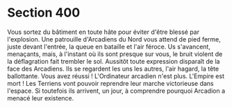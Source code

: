 # Section 400

Vous sortez du bâtiment en toute hâte pour éviter d'être blessé
par l'explosion. Une patrouille d'Arcadiens du Nord vous attend
de pied ferme, juste devant l'entrée, la queue en bataille et l'air
féroce. Us s'avancent, menaçants, mais, à l'instant où ils sont
presque sur vous, le bruit violent de la déflagration fait trembler
le sol. Aussitôt toute expression disparaît de la face des
Arcadiens. Ils se regardent les uns les autres, l'air hagard, la tête
ballottante. Vous avez réussi ! L'Ordinateur arcadien n'est
plus. L'Empire est mort ! Les Terriens vont pouvoir reprendre
leur marche victorieuse dans l'espace. Si toutefois ils arrivent, un
jour, à comprendre pourquoi Arcadion a menacé leur existence.
